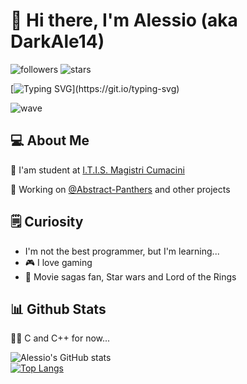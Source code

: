 
# 👋 Hi there, I'm Alessio (aka DarkAle14)

![followers](https://img.shields.io/github/followers/DarkAle14?style=for-the-badge&logo=github&label=Followers)
![stars](https://img.shields.io/github/stars/Darkale14?style=for-the-badge&logo=github&label=Stars)

[![Typing SVG](https://readme-typing-svg.demolab.com?font=Fira+Code&weight=500&duration=3500&pause=10000&color=00BFFF&vCenter=true&random=false&width=435&height=20&lines=Welcome+to+my+profile!)](https://git.io/typing-svg)

![wave](https://i.giphy.com/media/v1.Y2lkPTc5MGI3NjExdzJ4YzlpbGoza3l2emludGN4cnp2ZHYxZjB4N3NxZDJ3dTNjd202MyZlcD12MV9pbnRlcm5hbF9naWZfYnlfaWQmY3Q9Zw/Cmr1OMJ2FN0B2/giphy.gif)

## 💻 About Me
🏫 I'am student at [I.T.I.S. Magistri Cumacini](https://www.magistricumacini.edu.it/)

💼 Working on [@Abstract-Panthers](https://github.com/Abstract-Panthers) and other projects

## 🗒️ Curiosity
- I'm not the best programmer, but I'm learning...
- 🎮 I love gaming
- 🎥 Movie sagas fan, Star wars and Lord of the Rings
## 📊 Github Stats
👨‍💻 C and C++ for now...

![Alessio's GitHub stats](https://github-readme-stats.vercel.app/api?username=DarkAle14&show_icons=true&theme=dark&cachebust=1)  
[![Top Langs](https://github-readme-stats.vercel.app/api/top-langs/?username=DarkAle14&layout=compact&theme=dark&cachebust=1)](https://github.com/anuraghazra/github-readme-stats)
